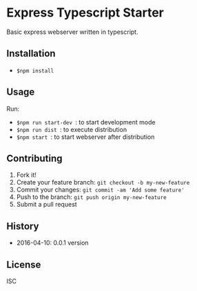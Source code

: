 # Express Typescript Starter

Basic express webserver written in typescript.

## Installation
- ```$npm install```

## Usage

Run:
- ```$npm run start-dev ```: to start development mode
- ```$npm run dist ```: to execute distribution
- ```$npm start ```:  to start webserver after distribution

## Contributing

1. Fork it!
2. Create your feature branch: `git checkout -b my-new-feature`
3. Commit your changes: `git commit -am 'Add some feature'`
4. Push to the branch: `git push origin my-new-feature`
5. Submit a pull request

## History

- 2016-04-10: 0.0.1 version

## License
ISC
